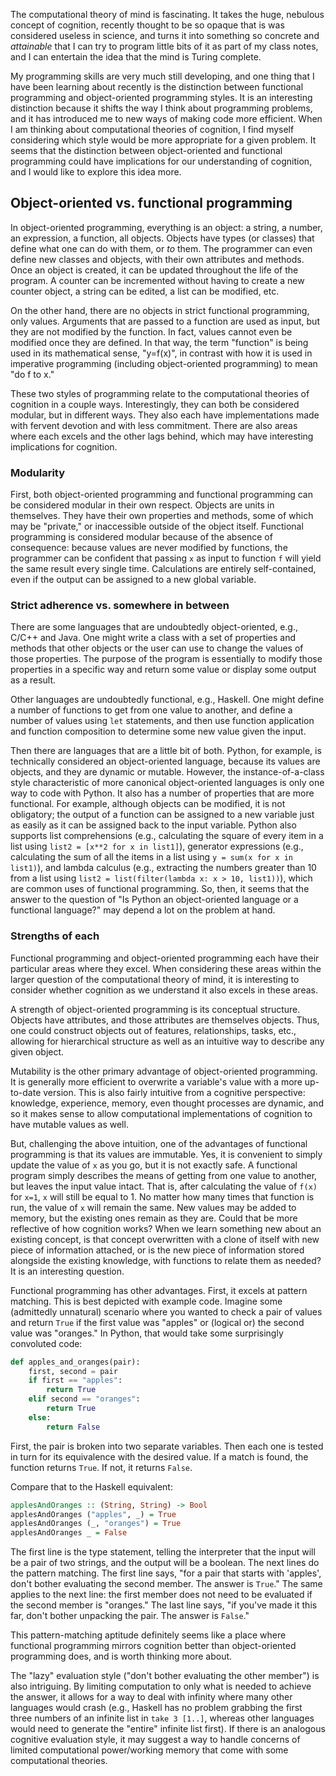 The computational theory of mind is fascinating. It takes the huge, nebulous
concept of cognition, recently thought to be so opaque that is was considered
useless in science, and turns it into something so concrete and _attainable_
that I can try to program little bits of it as part of my class notes, and I
can entertain the idea that the mind is Turing complete.

My programming skills are very much still developing, and one thing that I have
been learning about recently is the distinction between functional programming
and object-oriented programming styles. It is an interesting distinction
because it shifts the way I think about programming problems, and it has
introduced me to new ways of making code more efficient. When I am thinking
about computational theories of cognition, I find myself considering which
style would be more appropriate for a given problem. It seems that the
distinction between object-oriented and functional programming could have
implications for our understanding of cognition, and I would like to explore
this idea more.

## Object-oriented vs. functional programming

In object-oriented programming, everything is an object: a string, a number, an
expression, a function, all objects. Objects have types (or classes) that
define what one can do with them, or *to* them. The programmer can even define
new classes and objects, with their own attributes and methods. Once an object
is created, it can be updated throughout the life of the program. A counter can
be incremented without having to create a new counter object, a string can be
edited, a list can be modified, etc.

On the other hand, there are no objects in strict functional programming, only
values. Arguments that are passed to a function are used as input, but they are
not modified by the function. In fact, values cannot even be modified once they
are defined. In that way, the term "function" is being used in its mathematical
sense, "y=f(x)", in contrast with how it is used in imperative programming
(including object-oriented programming) to mean "do f to x."

These two styles of programming relate to the computational theories of
cognition in a couple ways. Interestingly, they can both be considered modular,
but in different ways. They also each have implementations made with fervent
devotion and with less commitment. There are also areas where each excels and
the other lags behind, which may have interesting implications for cognition. 

### Modularity

First, both object-oriented programming and functional programming can be
considered modular in their own respect. Objects are units in themselves. They
have their own properties and methods, some of which may be "private," or
inaccessible outside of the object itself. Functional programming is considered
modular because of the absence of consequence: because values are never
modified by functions, the programmer can be confident that passing `x` as
input to function `f` will yield the same result every single time.
Calculations are entirely self-contained, even if the output can be assigned to
a new global variable.

### Strict adherence vs. somewhere in between

There are some languages that are undoubtedly object-oriented, e.g., C/C++ and
Java. One might write a class with a set of properties and methods that other
objects or the user can use to change the values of those properties. The
purpose of the program is essentially to modify those properties in a specific
way and return some value or display some output as a result.

Other languages are undoubtedly functional, e.g., Haskell. One might define
a number of functions to get from one value to another, and define a number of
values using `let` statements, and then use function application and function
composition to determine some new value given the input.

Then there are languages that are a little bit of both. Python, for example, is
technically considered an object-oriented language, because its values are
objects, and they are dynamic or mutable. However, the instance-of-a-class
style characteristic of more canonical object-oriented languages is only one
way to code with Python. It also has a number of properties that are more
functional. For example, although objects can be modified, it is not
obligatory; the output of a function can be assigned to a new variable just as
easily as it can be assigned back to the input variable. Python also supports
list comprehensions (e.g., calculating the square of every item in a list using
`list2 = [x**2 for x in list1]`), generator expressions (e.g., calculating the
sum of all the items in a list using `y = sum(x for x in list1)`), and lambda
calculus (e.g., extracting the numbers greater than 10 from a list using `list2
= list(filter(lambda x: x > 10, list1))`), which are common uses of functional
programming. So, then, it seems that the answer to the question of "Is Python
an object-oriented language or a functional language?" may depend a lot on the
problem at hand.

### Strengths of each

Functional programming and object-oriented programming each have their
particular areas where they excel. When considering these areas within the
larger question of the computational theory of mind, it is interesting to
consider whether cognition as we understand it also excels in these areas.

A strength of object-oriented programming is its conceptual structure. Objects
have attributes, and those attributes are themselves objects. Thus, one could
construct objects out of features, relationships, tasks, etc., allowing for
hierarchical structure as well as an intuitive way to describe any given
object.

Mutability is the other primary advantage of object-oriented programming. It is
generally more efficient to overwrite a variable's value with a more up-to-date
version. This is also fairly intuitive from a cognitive perspective: knowledge,
experience, memory, even thought processes are dynamic, and so it makes sense
to allow computational implementations of cognition to have mutable values as
well.

But, challenging the above intuition, one of the advantages of functional
programming is that its values are immutable. Yes, it is convenient to simply
update the value of `x` as you go, but it is not exactly safe. A functional
program simply describes the means of getting from one value to another, but
leaves the input value intact. That is, after calculating the value of `f(x)`
for `x=1`, `x` will still be equal to 1. No matter how many times that function
is run, the value of `x` will remain the same. New values may be added to
memory, but the existing ones remain as they are. Could that be more reflective
of how cognition works? When we learn something new about an existing concept,
is that concept overwritten with a clone of itself with new piece of
information attached, or is the new piece of information stored alongside the
existing knowledge, with functions to relate them as needed? It is an
interesting question.

Functional programming has other advantages. First, it excels at pattern
matching. This is best depicted with example code. Imagine some (admittedly
unnatural) scenario where you wanted to check a pair of values and return `True`
if the first value was "apples" or (logical or) the second value was "oranges."
In Python, that would take some surprisingly convoluted code:

```py
def apples_and_oranges(pair):
    first, second = pair
    if first == "apples":
        return True
    elif second == "oranges":
        return True
    else:
        return False
```

First, the pair is broken into two separate variables. Then each one is tested
in turn for its equivalence with the desired value. If a match is found, the
function returns `True`. If not, it returns `False`.

Compare that to the Haskell equivalent:

```hs
applesAndOranges :: (String, String) -> Bool
applesAndOranges ("apples", _) = True
applesAndOranges (_, "oranges") = True
applesAndOranges _ = False
```

The first line is the type statement, telling the interpreter that the input
will be a pair of two strings, and the output will be a boolean. The next lines
do the pattern matching. The first line says, "for a pair that starts with
'apples', don't bother evaluating the second member. The answer is `True`." The
same applies to the next line: the first member does not need to be evaluated
if the second member is "oranges." The last line says, "if you've made it this
far, don't bother unpacking the pair. The answer is `False`."

This pattern-matching aptitude definitely seems like a place where functional
programming mirrors cognition better than object-oriented programming does, and
is worth thinking more about.

The "lazy" evaluation style ("don't bother evaluating the other member") is
also intriguing. By limiting computation to only what is needed to achieve the
answer, it allows for a way to deal with infinity where many other languages
would crash (e.g., Haskell has no problem grabbing the first three numbers of
an infinite list in `take 3 [1..]`, whereas other languages would need to
generate the "entire" infinite list first). If there is an analogous cognitive
evaluation style, it may suggest a way to handle concerns of limited
computational power/working memory that come with some computational theories.


